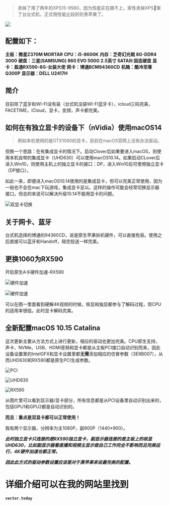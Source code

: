
>卖掉了用了两年的XPS15-9560，因为性能实在跟不上，索性卖掉XPS窜了台台式机，正式用性能比较好的黑苹果了。

<img src='https://cos.ap-chengdu.myqcloud.com/tuchuang-1258561688/%E9%BB%91%E8%8B%B9%E6%9E%9C/%E9%BB%91%E8%8B%B9%E6%9E%9C10.14.5.jpg'>


## 配置如下：
**主板：微星Z370M MORTAR**
**CPU：i5-8600K**
**内存：芝奇幻光戟 8G-DDR4 3000**
**硬盘：三星(SAMSUNG) 860 EVO 500G 2.5英寸 SATAIII 固态硬盘**
**显卡：盈通RX590-8G-女装大佬**
**网卡：博通BCM94360CD**
**机箱：酷冷至尊Q300P**
**显示器：DELL U2417H**

## 简介
目前除了蓝牙和WI-FI没有装（台式机没装WI-FI蓝牙卡），icloud三码完美，FACETIME，iCloud，显卡，变频，声卡都完美。

## 如何在有独立显卡的设备下（nVidia）使用macOS14

> 例如本机使用的是GTX1060的显卡，目前在macOS官网上没有办法驱动。

但换一个思路：在有集成显卡的情况下。启动Clover后如果要进入macOS，则使用本机自带的集成显卡（UHD630）可以使用macOS10.14。如果启动CLover后进入Win10，则使用主机上的独立显卡的接口：DP，进入Win10后可使用独立显卡（DP接口）。

如此一来，即便进入macOS10.14使用的是集成显卡，但可以完美正常使用，因为一般也不会在mac下玩游戏，集成显卡足以。这样的操作可能会经常切换显示器接口。但总的来说可以解决升级10.14不能用显卡的问题。

![双显卡切换](https://cos.ap-chengdu.myqcloud.com/tuchuang-1258561688/%E9%BB%91%E8%8B%B9%E6%9E%9C/%E5%8F%8C%E6%98%BE%E5%8D%A1%E5%88%87%E6%8D%A2.jpg)

## 关于网卡、蓝牙

台式机选择的博通的94360CD，说是原生苹果拆机硬件，可以直接免驱。使用之后直接可以蓝牙和Handoff，隔空投送一样完美。

## 更换1060为RX590

开启原生A卡硬件加速-RX590

![硬件加速](https://cos.ap-chengdu.myqcloud.com/tuchuang-1258561688/%E9%BB%91%E8%8B%B9%E6%9E%9C/%E7%A1%AC%E4%BB%B6%E5%8A%A0%E9%80%9F.jpg)

![硬件加速](https://cos.ap-chengdu.myqcloud.com/tuchuang-1258561688/%E9%BB%91%E8%8B%B9%E6%9E%9C/%E7%A1%AC%E4%BB%B6%E5%8A%A0%E9%80%9F2.jpg)


可以在图一里面看到硬解4K视频的时候，核显和独显都参与了解码过程，但CPU的适用率很低。此时显卡解码完美。

## 全新配置macOS 10.15 Catalina

这次更新主要从方法方式上进行更新，相应的驱动也更加完美。CPU原生支持，声卡、NVMe、USB、HDMI音频和显卡都是从主板PCI接口自动识别而来，因此设备设置里的IntelGFX和显卡设置里都**无需**添加相应的仿冒参数（3E9B007），从而UHD630和RX590都是原生PCI生成参数。

![PCI](https://cos.ap-chengdu.myqcloud.com/tuchuang-1258561688/%E9%BB%91%E8%8B%B9%E6%9E%9C/PCI.png)

![UHD630](https://cos.ap-chengdu.myqcloud.com/tuchuang-1258561688/%E9%BB%91%E8%8B%B9%E6%9E%9C/UHD630.png)

![RX590](https://cos.ap-chengdu.myqcloud.com/tuchuang-1258561688/%E9%BB%91%E8%8B%B9%E6%9E%9C/RX590.png)

从图片里可以看到显示器/显卡部分，所有信息都是从PCI设备里自动识别出来的，包括GPU1和GPU2都是自动识别的。

**而且：重点是双显卡都可以正常使用！**

我有两个显示器，分辨率为主1080P，副900P（1440*900）。

***此时独立显卡只连接的是RX590独立显卡，副显示器连接的是主板上的核显UHD630，比如副显示器看直播和视频主显示做自己工作完全不影响而且完美运行，4K硬件加速也都正常。***

***因此此方式的驱动参数设置应该是对于黑苹果来说最完美的配置。***

# 详细介绍可以在我的网站里找到

**`vector.today`**